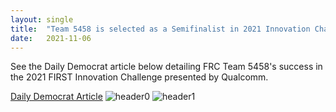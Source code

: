 ```yaml
---
layout: single
title:  "Team 5458 is selected as a Semifinalist in 2021 Innovation Challenge"
date:   2021-11-06
---
```


See the Daily Democrat article below detailing FRC Team 5458's success in the 2021 FIRST Innovation Challenge presented by Qualcomm.

[Daily Democrat Article](https://www.dailydemocrat.com/2021/05/30/pioneer-robotics-team-reaches-international-semifinal/)
![header0](https://www.dailydemocrat.com/wp-content/uploads/2021/05/ROBOTICS.jpg?w=978)
![header1](https://i2.wp.com/www.dailydemocrat.com/wp-content/uploads/2021/05/ROBOTICS2.jpg?fit=620%2C9999px&ssl=1)
